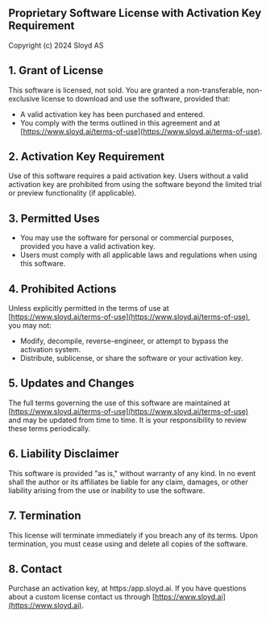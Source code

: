 ## Proprietary Software License with Activation Key Requirement  

Copyright (c) 2024 Sloyd AS

## 1. Grant of License  
This software is licensed, not sold. You are granted a non-transferable, non-exclusive license to download and use the software, provided that:  
- A valid activation key has been purchased and entered.  
- You comply with the terms outlined in this agreement and at [https://www.sloyd.ai/terms-of-use](https://www.sloyd.ai/terms-of-use).  

## 2. Activation Key Requirement  
Use of this software requires a paid activation key. Users without a valid activation key are prohibited from using the software beyond the limited trial or preview functionality (if applicable).  

## 3. Permitted Uses  
- You may use the software for personal or commercial purposes, provided you have a valid activation key.  
- Users must comply with all applicable laws and regulations when using this software.  

## 4. Prohibited Actions  
Unless explicitly permitted in the terms of use at [https://www.sloyd.ai/terms-of-use](https://www.sloyd.ai/terms-of-use), you may not:  
- Modify, decompile, reverse-engineer, or attempt to bypass the activation system.  
- Distribute, sublicense, or share the software or your activation key.  

## 5. Updates and Changes  
The full terms governing the use of this software are maintained at [https://www.sloyd.ai/terms-of-use](https://www.sloyd.ai/terms-of-use) and may be updated from time to time. It is your responsibility to review these terms periodically.  

## 6. Liability Disclaimer  
This software is provided "as is," without warranty of any kind. In no event shall the author or its affiliates be liable for any claim, damages, or other liability arising from the use or inability to use the software.  

## 7. Termination  
This license will terminate immediately if you breach any of its terms. Upon termination, you must cease using and delete all copies of the software.  

## 8. Contact  
Purchase an activation key, at https:/app.sloyd.ai. If you have questions about a custom license contact us through [https://www.sloyd.ai](https://www.sloyd.ai).  
